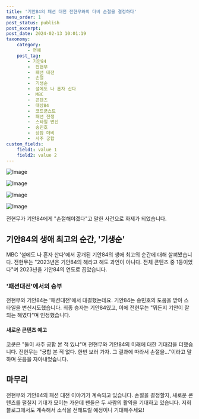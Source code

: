 ```yaml
---
title: '기안84의 패션 대전 전현무와의 더비 손절을 결정하다'
menu_order: 1
post_status: publish
post_excerpt: 
post_date: 2024-02-13 10:01:19
taxonomy:
    category:
        - 연예
    post_tag:
        - 기안84
        -  전현무
        -  패션 대전
        -  손절
        -  기생순
        -  설에도 나 혼자 산다
        -  MBC
        -  콘텐츠
        -  대상84
        -  코드쿤스트
        -  패션 전쟁
        -  스타일 변신
        -  송민호
        -  상암 더비
        -  사주 궁합
custom_fields:
    field1: value 1
    field2: value 2
---
```


![Image](https://mimgnews.pstatic.net/image/076/2024/02/12/2024021401000802100105331_20240213080102266.jpg?type=w540)

![Image](https://ssl.pstatic.net/mimgnews/image/076/2024/02/12/2024021401000802100105332_20240213080102269.jpg?type=w540)

![Image](https://mimgnews.pstatic.net/image/076/2024/02/12/2024021401000802100105333_20240213080102273.jpg?type=w540)

![Image](https://ssl.pstatic.net/mimgnews/image/076/2024/02/12/2024021401000802100105334_20240213080102277.jpg?type=w540)

전현무가 기안84에게 "손절해야겠다"고 말한 사건으로 화제가 되었습니다. 
## 기안84의 생애 최고의 순간, '기생순'
MBC '설에도 나 혼자 산다'에서 공개된 기안84의 생애 최고의 순간에 대해 살펴봤습니다. 전현무는 "2023년은 기안84의 해라고 해도 과언이 아니다. 전체 콘텐츠 중 1등이었다"며 2023년을 기안84의 연도로 꼽았습니다.
### '패션대전'에서의 승부
전현무와 기안84는 '패션대전'에서 대결했는데요. 기안84는 송민호의 도움을 받아 스타일을 변신시도했습니다. 최종 승자는 기안84였고, 이에 전현무는 "뭐든지 기안이 잘 되는 해였다"며 인정했습니다. 
#### 새로운 콘텐츠 예고
코쿤은 "둘이 사주 궁합 본 적 있냐"며 전현무와 기안84의 미래에 대한 기대감을 더했습니다. 전현무는 "궁합 본 적 없다. 한번 보러 가자. 그 결과에 따라서 손절을..."이라고 말하며 웃음을 자아내었습니다.
## 마무리
전현무와 기안84의 패션 대전 이야기가 계속되고 있습니다. 손절을 결정할지, 새로운 콘텐츠를 펼칠지 기대가 모이는 가운데 팬들은 두 사람의 활약을 기대하고 있습니다. 저희 블로그에서도 계속해서 소식을 전해드릴 예정이니 기대해주세요!

